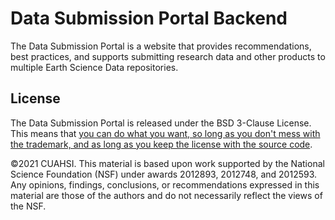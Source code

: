 # Data Submission Portal Backend
The Data Submission Portal is a website that provides recommendations, best practices, and supports submitting research data and other products to multiple Earth Science Data repositories. 

## License
The Data Submission Portal is released under the BSD 3-Clause License. This means that [you can do what you want, so long as you don't mess with the trademark, and as long as you keep the license with the source code](https://github.com/cznethub/dspback/blob/develop/LICENSE).

©2021 CUAHSI. This material is based upon work supported by the National Science Foundation (NSF) under awards 2012893, 2012748, and 2012593. Any opinions, findings, conclusions, or recommendations expressed in this material are those of the authors and do not necessarily reflect the views of the NSF.
